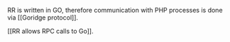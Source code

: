 RR is written in GO, therefore communication with PHP processes is done via [[Goridge protocol]].

[[RR allows RPC calls to Go]].
